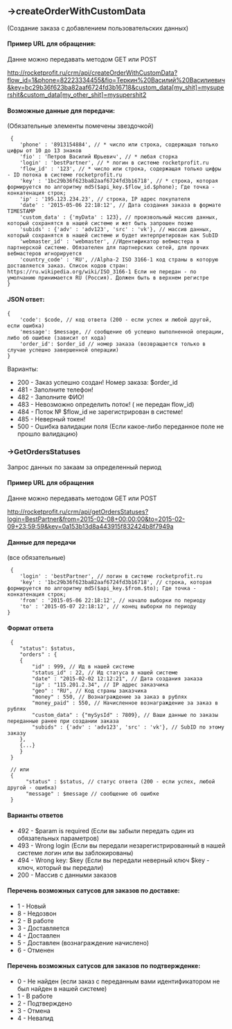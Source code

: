 ## ->createOrderWithCustomData
 (Создание заказа с добавлением пользовательских данных)

#### Пример URL для обращения:
 Данне можно передавать методом GET или POST

 http://rocketprofit.ru/crm/api/createOrderWithCustomData?flow_id=1&phone=82223334455&fio=Теркин%20Василий%20Василиевич&key=bc29b36f623ba82aaf6724fd3b16718&custom_data[my_shit]=mysupershit&custom_data[my_other_shit]=mysupershit2

#### Возможные данные для передачи:
 (Обязательные элементы помечены звездочкой)

     {
        'phone' : '8913154884', // * число или строка, содержащая только цифры от 10 до 13 знаков
        'fio' : 'Петров Василий Юрьевич', // * любая сторка
        'login' : 'bestPartner', // * логин в системе rocketprofit.ru
        'flow_id' : '123', // * число или строка, содержащая только цифры  - ID потока в системе rocketprofit.ru
        'key' : '1bc29b36f623ba82aaf6724fd3b16718', // * строка, которая формируется по алгоритму md5($api_key.$flow_id.$phone); Где точка - конкатенация строк;
        'ip' : '195.123.234.23', // строка, IP адрес покупателя
        'date' : '2015-05-06 22:18:12', // Дата создания заказа в формате TIMESTAMP
        'custom_data' : {'myData' : 123}, // произвольный массив данных, который сохранятся в нашей системе и жет быть запрошен позже
        'subids' : {'adv' : 'adv123', 'src' : 'vk'}, // массив данных, который сохранятся в нашей системе и будет интерпретирован как SubID
        'webmaster_id' : 'webmaster', //Идентификатор вебмастера в партнерской системе. Обязателен для партнерских сетей, для прочих вебмастеров игнорируется
        'country_code' : 'RU', //Alpha-2 ISO 3166-1 код страны в которую доставляется заказ. Список кодов стран: https://ru.wikipedia.org/wiki/ISO_3166-1 Если не передан - по умолчанию принимается RU (Россия). Должен быть в верхнем регистре
    }

#### JSON ответ:
    {
        'code': $code, // код ответа (200 - если успех и любой другой, если ошибка)
        'message': $message, // сообщение об успешно выполненной операции, либо об ошибке (зависит от кода)
        'order_id': $order_id // номер заказа (возвращается только в случае успешно завершенной операции)
    }

 Варианты:
 * 200 - Заказ успешно создан! Номер заказа: $order_id
 * 481 - Заполните телефон!
 * 482 - Заполните ФИО!
 * 483 - Невозможно определить поток! ( не передан flow_id)
 * 484 - Поток № $flow_id не зарегистрирован в системе!
 * 485 - Неверный токен!
 * 500 - Ошибка валидации поля (Если какое-либо переданное поле не прошло валидацию)
 







### ->GetOrdersStatuses
 Запрос данных по закаам за определенный период
 
#### Пример URL для обращения
 Данне можно передавать методом GET или POST
 
 http://rocketprofit.ru/crm/api/getOrdersStatuses?login=BestPartner&from=2015-02-08+00:00:00&to=2015-02-09+23:59:59&key=0a153b13d8a443915f832424b8f7949a

#### Данные для передачи
 (все обязательные)

     {
        'login' : 'bestPartner', // логин в системе rocketprofit.ru
        'key' : '1bc29b36f623ba82aaf6724fd3b16718', // строка, которая формируется по алгоритму md5($api_key.$from.$to); Где точка - конкатенация строк;
        'from' : '2015-05-06 22:18:12', // начало выборки по периоду
        'to' : '2015-05-07 22:18:12', // конец выборки по периоду
    }


#### Формат ответа

     {
        "status": $status,
        "orders" : {
        {
            "id" : 999, // Ид в нашей системе
            "status_id" : 22, // Ид статуса в нашей системе
            "date" : "2015-02-02 12:12:21", // Дата создания заказа
            "ip" : "115.201.2.34", // IP адрес заказчика
            "geo" : "RU", // Код страны заказчика
            "money" : 550, // Вознаграждение за заказ в рублях
            "money_paid" : 550, // Начисленное вознаграждение за заказ в рублях
            "custom_data" : {"mySysId" : 7809}, // Ваши данные по заказы переданные ранее при создании заказа
            "subids" : {'adv' : 'adv123', 'src' : 'vk'}, // SubID по этому заказу
        },
        {...}
        }
     }

     // или
     {
          "status" : $status, // статус ответа (200 - если успех, любой другой - ошибка)
          "message" : $message // сообщение об ошибке
     }

#### Варианты ответов
 * 492 - $param is required (Если вы забыли передать один из обязательных параметров)
 * 493 - Wrong login (Если вы передали незарегистрированный в нашей системе логин или вы заблокированы)
 * 494 - Wrong key: $key (Если вы передали неверный ключ $key - ключ, который вы передали)
 * 200 - Массив с данными заказов

#### Перечень возможных сатусов для заказов по доставке:
 * 1 - Новый
 * 8 - Недозвон
 * 2 - В работе
 * 3 - Доставляется
 * 4 - Доставлен
 * 5 - Доставлен (вознаграждение начислено)
 * 6 - Отменен

 #### Перечень возможных сатусов для заказов по подтвержденке:
 * 0  - Не найден (если заказ с переданным вами идентификатором не был найден в нашей системе)
 * 1 - В работе
 * 2 - Подтверждено
 * 3 - Отмена
 * 4 - Невалид
